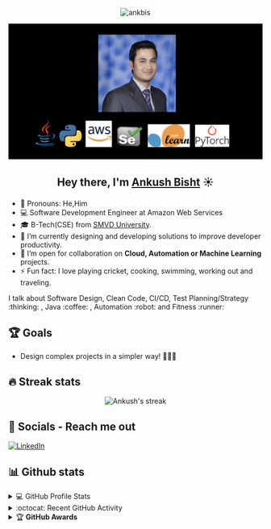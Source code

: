 <p align="center"> <img src="https://komarev.com/ghpvc/?username=ankbis" alt="ankbis" /> </p>

[<img src="https://github.com/ankbis/ankbis/blob/main/ankbis_github.png" border-radius="5px">](https://www.linkedin.com/in/ankushbisht/)

## <p align="center">Hey there, I'm [Ankush Bisht](https://www.linkedin.com/in/ankushbisht/) ☀️ 
<p> 

- :man: Pronouns: He,Him
- :computer: Software Development Engineer at Amazon Web Services
- :mortar_board: B-Tech(CSE) from [SMVD University](https://smvdu.ac.in/).
- 🌱 I’m currently designing and developing solutions to improve developer productivity.
- 👯 I’m open for collaboration on <b>Cloud, Automation or Machine Learning</b> projects.
- ⚡ Fun fact: I love playing cricket, cooking, swimming, working out and traveling.

<p>I talk about Software Design, Clean Code, CI/CD, Test Planning/Strategy :thinking: , Java :coffee: , Automation :robot: and Fitness :runner: </p>


## 🏆 Goals
- Design complex projects in a simpler way! 👨🏻‍💻


## 🔥 Streak stats
<!-- GitHub Readme Streak Stats - https://github.com/DenverCoder1/github-readme-streak-stats -->
<p align="center">
    <img title="🔥 Get streak stats for your profile at git.io/streak-stats" alt="Ankush's streak" src="https://github-readme-streak-stats.herokuapp.com/?user=ankbis&theme=neon-dark&hide_border=true"/>
</p>



## 📱 Socials - Reach me out

[![LinkedIn](https://img.shields.io/badge/LinkedIn-0077B5?style=for-the-badge&logo=linkedin&logoColor=white)](https://www.linkedin.com/in/ankushbisht/)

## 📊 Github stats
<!-- https://github.com/anuraghazra/github-readme-stats -->
<details> 
  <summary>💻  GitHub Profile Stats</summary>
  <br/>
    <a href="https://github.com/anuraghazra/github-readme-stats"><img alt="Ankush's Github Stats" src="https://github-readme-stats.vercel.app/api?username=ankbis&show_icons=true&count_private=true&theme=react&hide_border=true&bg_color=1F222E&title_color=F85D7F&icon_color=F8D866" height="192px"/></a>
  <a href="https://github.com/anuraghazra/github-readme-stats"><img alt="Ankush's Top Languages" src="https://github-readme-stats.vercel.app/api/top-langs/?username=ankbis&langs_count=8&layout=compact&theme=react&hide_border=true&bg_color=1F222E&title_color=F85D7F&icon_color=F8D866" height="192px"/></a>
  <br/>
  <b>Note:</b> Top languages is only a metric of the languages my public code consists of and doesn't reflect experience or skill level.
</details>
<!-- https://github.com/ashutosh00710/github-readme-activity-graph -->
<details>
  <summary>:octocat:  Recent GitHub Activity</summary>
  <br/>
   <a href="https://github.com/ashutosh00710/github-readme-activity-graph"><img alt="Ankush's Activity Graph" src="https://activity-graph.herokuapp.com/graph?username=ankbis&custom_title=ankbis's%20Contribution%20Graph&bg_color=1F222E&color=F8D866&line=F85D7F&point=FFFFFF&hide_border=true" /></a>
  <br/>
</details>
<details>
    <summary>&#127942 <b>GitHub Awards</b></summary>
  
![Github Trophy](https://github-profile-trophy.vercel.app/?username=ankbis)
  
</details>
